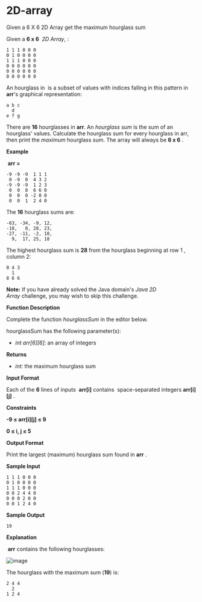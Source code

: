 # 2D-array
Given a 6 X 6  2D Array get the maximum hourglass sum

Given a **6 x 6**  _2D Array_, :

    1 1 1 0 0 0
    0 1 0 0 0 0
    1 1 1 0 0 0
    0 0 0 0 0 0
    0 0 0 0 0 0
    0 0 0 0 0 0
    

An hourglass in  is a subset of values with indices falling in this pattern in **arr**'s graphical representation:

    a b c
      d
    e f g
    

There are **16** hourglasses in **arr**. An _hourglass sum_ is the sum of an hourglass' values. Calculate the hourglass sum for every hourglass in arr, then print the _maximum_ hourglass sum. The array will always be **6 x 6** .

**Example**

 **arr =**

    -9 -9 -9  1 1 1 
     0 -9  0  4 3 2
    -9 -9 -9  1 2 3
     0  0  8  6 6 0
     0  0  0 -2 0 0
     0  0  1  2 4 0
    

The **16** hourglass sums are:

    -63, -34, -9, 12, 
    -10,   0, 28, 23, 
    -27, -11, -2, 10, 
      9,  17, 25, 18
    

The highest hourglass sum is **28** from the hourglass beginning at row 1 , column 2:

    0 4 3
      1
    8 6 6
    

**Note:** If you have already solved the Java domain's _Java 2D Array_ challenge, you may wish to skip this challenge.

**Function Description**

Complete the function _hourglassSum_ in the editor below.

hourglassSum has the following parameter(s):

*   _int arr\[6\]\[6\]_: an array of integers

**Returns**

*   _int:_ the maximum hourglass sum

**Input Format**

Each of the **6** lines of inputs  **arr\[i\]** contains  space-separated integers **arr\[i\]\[j\]** .

**Constraints**

**\-9 ≤ arr\[i\]\[j\] ≤ 9**

**0 ≤ i, j ≤ 5**

**Output Format**

Print the largest (maximum) hourglass sum found in **arr** .

**Sample Input**

    1 1 1 0 0 0
    0 1 0 0 0 0
    1 1 1 0 0 0
    0 0 2 4 4 0
    0 0 0 2 0 0
    0 0 1 2 4 0
    

**Sample Output**

    19
    

**Explanation**

 **arr** contains the following hourglasses:

![image](https://s3.amazonaws.com/hr-assets/0/1534256743-35b846ad4a-hourglasssum.png)

The hourglass with the maximum sum (**19**) is:

    2 4 4
      2
    1 2 4
